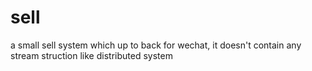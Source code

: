 # sell
a small sell system which up to back for wechat, it doesn't contain any stream struction like distributed system
